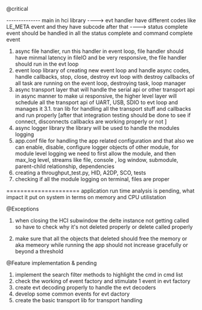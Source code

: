 @critical

-------------- main in hci library 
----> evt handler have different codes like LE_META event and they have subcode after that 
----> status complete event should be handled in all the status complete and command complete event

1. async file handler, run this handler in event loop, file handler should have minmal latency in fileIO and be very responsive, the file handler should run in the evt loop
2. event loop library of  creating new event loop and handle async codes, handle callbacks, stop, close, destroy evt loop with destroy callbacks of all task are running on the event loop, destroying task, loop manager
3. async transport layer that will handle the serial api or other transport api in async manner to make ui responsive, the higher level layer will schedule all the transport api of UART, USB, SDIO to evt loop and manages it 
3.1. tran lib for handling all the transport stuff and callbacks and run properly [after that integration testing should be done to see if connect, disconnects callbacks are working properly or not ]
4. async logger library the library will be used to handle the modules logging 
5. app.conf file for handling the app related configuration and that also we can enable, disable, configure logger objects of other module, for module level logging we need to first allow the module, and then max_log level, streams like file, console , log window, submodule, parent-child relationship, dependencies
6. creating a throughput_test.py, HID, A2DP, SCO, tests
7. checking if all the module logging on terminal, files are proper


===================== application run time analysis is pending, what impact it put on system in terms on memory and CPU utilistation




@Exceptions

1. when closing the HCI subwindow the delte instance not getting called so have to check why it's not deleted properly or delete called properly

2. make sure that all the objects that deleted should free the memory or aka memeory while running the app should not increase gracefully or beyond a threshold



@Feature implementation & pending 
1. implement the search filter methods to highlight the cmd in cmd list
2. check the working of  event factory and stimulate 1 event in evt factory
3. create evt decoding properly to handle the evt decoders 
4. develop some common events for evt dactory 
5. create the basic transport lib for transport handling 
